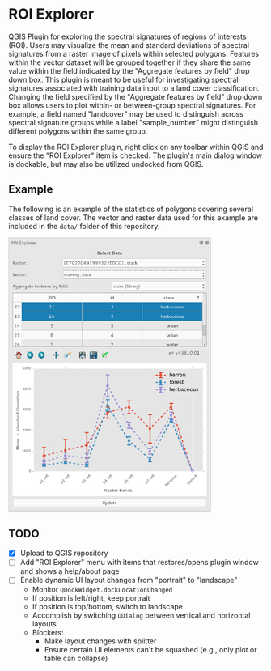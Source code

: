 # ROI Explorer
QGIS Plugin for exploring the spectral signatures of regions of interests (ROI). Users may visualize the mean and standard deviations of spectral signatures from a raster image of pixels within selected polygons. Features within the vector dataset will be grouped together if they share the same value within the field indicated by the "Aggregate features by field" drop down box. This plugin is meant to be useful for investigating spectral signatures associated with training data input to a land cover classification. Changing the field specified by the "Aggregate features by field" drop down box allows users to plot within- or between-group spectral signatures. For example, a field named "landcover" may be used to distinguish across spectral signature groups while a label "sample_number" might distinguish different polygons within the same group.

To display the ROI Explorer plugin, right click on any toolbar within QGIS and ensure the "ROI Explorer" item is checked. The plugin's main dialog window is dockable, but may also be utilized undocked from QGIS.

## Example
The following is an example of the statistics of polygons covering several classes of land cover. The vector and raster data used for this example are included in the `data/` folder of this repository.

<img src="./docs/ROIExplorer_demo.png" width="400">

## TODO
- [x] Upload to QGIS repository
- [ ] Add "ROI Explorer" menu with items that restores/opens plugin window and shows a help/about page
- [ ] Enable dynamic UI layout changes from "portrait" to "landscape"
    + Monitor `QDockWidget.dockLocationChanged`
    + If position is left/right, keep portrait
    + If position is top/bottom, switch to landscape
    + Accomplish by switching `QDialog` between vertical and horizontal layouts
    + Blockers:
        * Make layout changes with splitter
        * Ensure certain UI elements can't be squashed (e.g., only plot or table can collapse)
